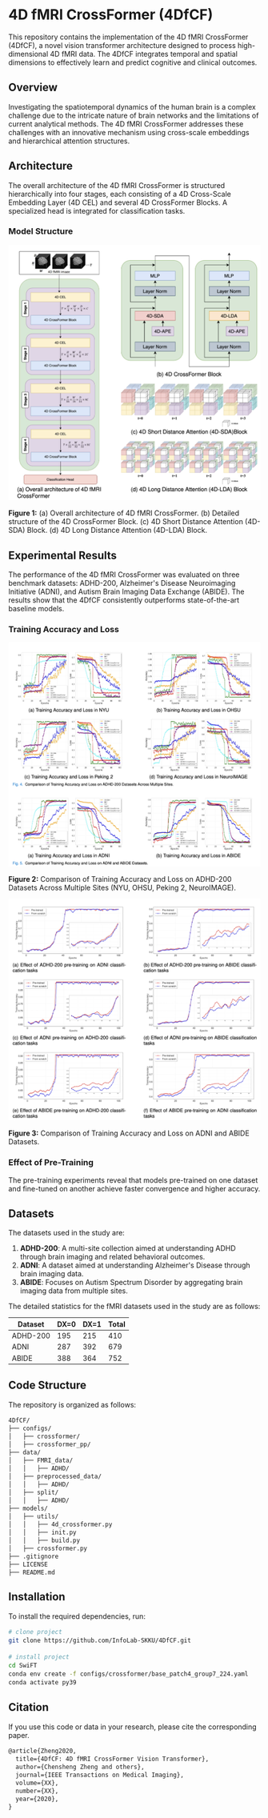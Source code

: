 # 4D fMRI CrossFormer (4DfCF)

This repository contains the implementation of the 4D fMRI CrossFormer (4DfCF), a novel vision transformer architecture designed to process high-dimensional 4D fMRI data. The 4DfCF integrates temporal and spatial dimensions to effectively learn and predict cognitive and clinical outcomes.

## Overview

Investigating the spatiotemporal dynamics of the human brain is a complex challenge due to the intricate nature of brain networks and the limitations of current analytical methods. The 4D fMRI CrossFormer addresses these challenges with an innovative mechanism using cross-scale embeddings and hierarchical attention structures.

## Architecture

The overall architecture of the 4D fMRI CrossFormer is structured hierarchically into four stages, each consisting of a 4D Cross-Scale Embedding Layer (4D CEL) and several 4D CrossFormer Blocks. A specialized head is integrated for classification tasks.

### Model Structure
![Model Structure](readme_img/architecture_fig.png)

**Figure 1:** (a) Overall architecture of 4D fMRI CrossFormer. (b) Detailed structure of the 4D CrossFormer Block. (c) 4D Short Distance Attention (4D-SDA) Block. (d) 4D Long Distance Attention (4D-LDA) Block.

## Experimental Results

The performance of the 4D fMRI CrossFormer was evaluated on three benchmark datasets: ADHD-200, Alzheimer's Disease Neuroimaging Initiative (ADNI), and Autism Brain Imaging Data Exchange (ABIDE). The results show that the 4DfCF consistently outperforms state-of-the-art baseline models.

### Training Accuracy and Loss
![Training Accuracy and Loss](readme_img/results1_fig.png)

**Figure 2:** Comparison of Training Accuracy and Loss on ADHD-200 Datasets Across Multiple Sites (NYU, OHSU, Peking 2, NeuroIMAGE).

![Training Accuracy and Loss](readme_img/results2_fig.png)

**Figure 3:** Comparison of Training Accuracy and Loss on ADNI and ABIDE Datasets.

### Effect of Pre-Training
The pre-training experiments reveal that models pre-trained on one dataset and fine-tuned on another achieve faster convergence and higher accuracy.

## Datasets

The datasets used in the study are:
1. **ADHD-200**: A multi-site collection aimed at understanding ADHD through brain imaging and related behavioral outcomes.
2. **ADNI**: A dataset aimed at understanding Alzheimer's Disease through brain imaging data.
3. **ABIDE**: Focuses on Autism Spectrum Disorder by aggregating brain imaging data from multiple sites.

The detailed statistics for the fMRI datasets used in the study are as follows:

| Dataset | DX=0 | DX=1 | Total |
| ------- | ---- | ---- | ----- |
| ADHD-200 | 195 | 215 | 410 |
| ADNI | 287 | 392 | 679 |
| ABIDE | 388 | 364 | 752 |

## Code Structure

The repository is organized as follows:

```
4DfCF/
├── configs/
│   ├── crossformer/
│   ├── crossformer_pp/
├── data/
│   ├── FMRI_data/
│   │   ├── ADHD/
│   ├── preprocessed_data/
│   │   ├── ADHD/
│   ├── split/
│   │   ├── ADHD/
├── models/
│   ├── utils/
│   │   ├── 4d_crossformer.py
│   │   ├── init.py
│   │   ├── build.py
│   ├── crossformer.py
├── .gitignore
├── LICENSE
├── README.md
```

## Installation

To install the required dependencies, run:
```bash
# clone project   
git clone https://github.com/InfoLab-SKKU/4DfCF.git

# install project   
cd SwiFT
conda env create -f configs/crossformer/base_patch4_group7_224.yaml
conda activate py39
```

## Citation

If you use this code or data in your research, please cite the corresponding paper.
```
@article{Zheng2020,
  title={4DfCF: 4D fMRI CrossFormer Vision Transformer},
  author={Chensheng Zheng and others},
  journal={IEEE Transactions on Medical Imaging},
  volume={XX},
  number={XX},
  year={2020},
}
```